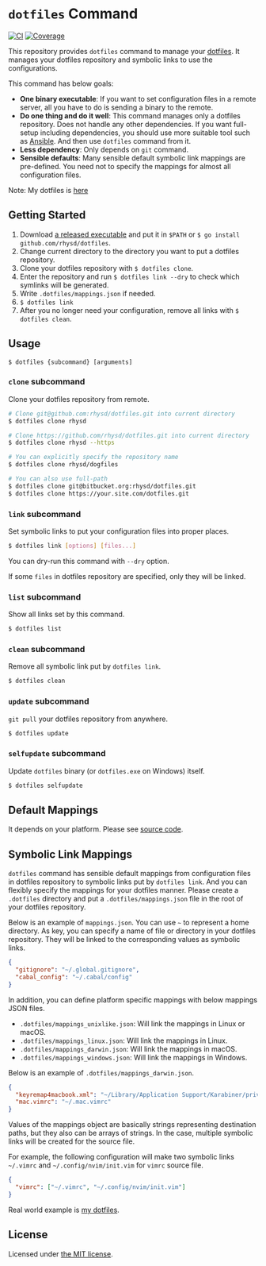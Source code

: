 `dotfiles` Command
==================
[![CI](https://github.com/rhysd/dotfiles/actions/workflows/ci.yml/badge.svg)](https://github.com/rhysd/dotfiles/actions/workflows/ci.yml)
[![Coverage](https://codecov.io/gh/rhysd/dotfiles/branch/master/graph/badge.svg)](https://codecov.io/gh/rhysd/dotfiles)

This repository provides `dotfiles` command to manage your [dotfiles](http://dotfiles.github.io/).  It manages your dotfiles repository and symbolic links to use the configurations.

This command has below goals:

- **One binary executable**: If you want to set configuration files in a remote server, all you have to do is sending a binary to the remote.
- **Do one thing and do it well**: This command manages only a dotfiles repository.  Does not handle any other dependencies.  If you want full-setup including dependencies, you should use more suitable tool such as [Ansible](https://www.ansible.com/).  And then use `dotfiles` command from it.
- **Less dependency**: Only depends on `git` command.
- **Sensible defaults**: Many sensible default symbolic link mappings are pre-defined.  You need not to specify the mappings for almost all configuration files.

Note: My dotfiles is [here](https://github.com/rhysd/dogfiles)


## Getting Started

1. Download [a released executable](https://github.com/rhysd/dotfiles/releases) and put it in `$PATH` or `$ go install github.com/rhysd/dotfiles`.
2. Change current directory to the directory you want to put a dotfiles repository.
3. Clone your dotfiles repository with `$ dotfiles clone`.
4. Enter the repository and run `$ dotfiles link --dry` to check which symlinks will be generated.
5. Write `.dotfiles/mappings.json` if needed.
6. `$ dotfiles link`
7. After you no longer need your configuration, remove all links with `$ dotfiles clean`.


## Usage

```
$ dotfiles {subcommand} [arguments]
```

### `clone` subcommand

Clone your dotfiles repository from remote.

```sh
# Clone git@github.com:rhysd/dotfiles.git into current directory
$ dotfiles clone rhysd

# Clone https://github.com/rhysd/dotfiles.git into current directory
$ dotfiles clone rhysd --https

# You can explicitly specify the repository name
$ dotfiles clone rhysd/dogfiles

# You can also use full-path
$ dotfiles clone git@bitbucket.org:rhysd/dotfiles.git
$ dotfiles clone https://your.site.com/dotfiles.git
```

### `link` subcommand

Set symbolic links to put your configuration files into proper places.

```sh
$ dotfiles link [options] [files...]
```

You can dry-run this command with `--dry` option.

If some `files` in dotfiles repository are specified, only they will be linked.

### `list` subcommand

Show all links set by this command.

```sh
$ dotfiles list
```

### `clean` subcommand

Remove all symbolic link put by `dotfiles link`.

```sh
$ dotfiles clean
```

### `update` subcommand

`git pull` your dotfiles repository from anywhere.

```sh
$ dotfiles update
```

### `selfupdate` subcommand

Update `dotfiles` binary (or `dotfiles.exe` on Windows) itself.

```sh
$ dotfiles selfupdate
```

## Default Mappings

It depends on your platform. Please see [source code](src/mappings.go).

## Symbolic Link Mappings

`dotfiles` command has sensible default mappings from configuration files in dotfiles repository to symbolic links put by `dotfiles link`.  And you can flexibly specify the mappings for your dotfiles manner.  Please create a `.dotfiles` directory and put a `.dotfiles/mappings.json` file in the root of your dotfiles repository.

Below is an example of `mappings.json`.  You can use `~` to represent a home directory.  As key, you can specify a name of file or directory in your dotfiles repository.  They will be linked to the corresponding values as symbolic links.

```json
{
  "gitignore": "~/.global.gitignore",
  "cabal_config": "~/.cabal/config"
}
```

In addition, you can define platform specific mappings with below mappings JSON files.

- `.dotfiles/mappings_unixlike.json`: Will link the mappings in Linux or macOS.
- `.dotfiles/mappings_linux.json`: Will link the mappings in Linux.
- `.dotfiles/mappings_darwin.json`: Will link the mappings in macOS.
- `.dotfiles/mappings_windows.json`: Will link the mappings in Windows.

Below is an example of `.dotfiles/mappings_darwin.json`.

```json
{
  "keyremap4macbook.xml": "~/Library/Application Support/Karabiner/private.xml",
  "mac.vimrc": "~/.mac.vimrc"
}
```

Values of the mappings object are basically strings representing destination paths, but they also can be arrays of strings. In the case, multiple symbolic links will be created for the source file.

For example, the following configuration will make two symbolic links `~/.vimrc` and `~/.config/nvim/init.vim` for `vimrc` source file.


```json
{
  "vimrc": ["~/.vimrc", "~/.config/nvim/init.vim"]
}
```

Real world example is [my dotfiles](https://github.com/rhysd/dogfiles/tree/master/.dotfiles).

## License

Licensed under [the MIT license](LICENSE.txt).

